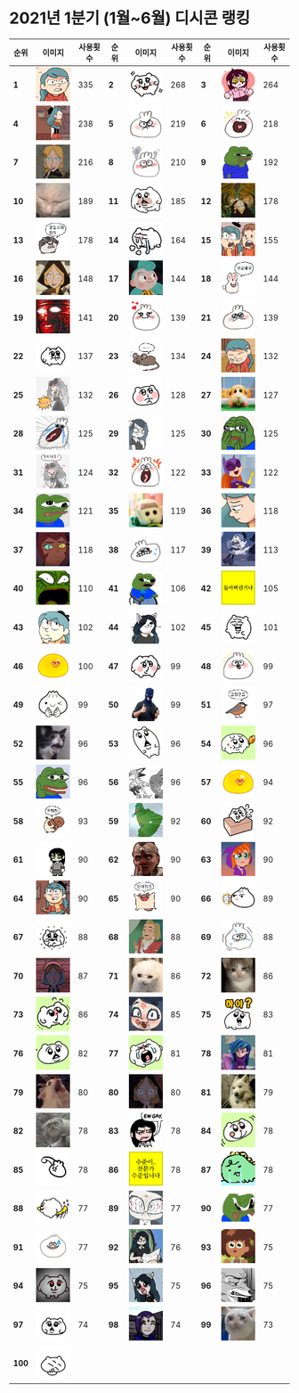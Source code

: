 
# 2021년 1분기 (1월~6월) 디시콘 랭킹

|순위|이미지|사용횟수|순위|이미지|사용횟수|순위|이미지|사용횟수|
|-|-|-|-|-|-|-|-|-|
|**1**|![1](1.png)|335|**2**|![2](2.png)|268|**3**|![3](3.gif)|264|
|**4**|![4](4.gif)|238|**5**|![5](5.png)|219|**6**|![6](6.png)|218|
|**7**|![7](7.gif)|216|**8**|![8](8.png)|210|**9**|![9](9.png)|192|
|**10**|![10](10.png)|189|**11**|![11](11.png)|185|**12**|![12](12.gif)|178|
|**13**|![13](13.png)|178|**14**|![14](14.png)|164|**15**|![15](15.png)|155|
|**16**|![16](16.gif)|148|**17**|![17](17.gif)|144|**18**|![18](18.png)|144|
|**19**|![19](19.png)|141|**20**|![20](20.png)|139|**21**|![21](21.png)|139|
|**22**|![22](22.png)|137|**23**|![23](23.png)|134|**24**|![24](24.gif)|132|
|**25**|![25](25.png)|132|**26**|![26](26.png)|128|**27**|![27](27.gif)|127|
|**28**|![28](28.png)|125|**29**|![29](29.gif)|125|**30**|![30](30.png)|125|
|**31**|![31](31.png)|124|**32**|![32](32.png)|122|**33**|![33](33.png)|122|
|**34**|![34](34.png)|121|**35**|![35](35.gif)|119|**36**|![36](36.gif)|118|
|**37**|![37](37.gif)|118|**38**|![38](38.png)|117|**39**|![39](39.gif)|113|
|**40**|![40](40.png)|110|**41**|![41](41.png)|106|**42**|![42](42.png)|105|
|**43**|![43](43.png)|102|**44**|![44](44.gif)|102|**45**|![45](45.png)|101|
|**46**|![46](46.gif)|100|**47**|![47](47.png)|99|**48**|![48](48.png)|99|
|**49**|![49](49.png)|99|**50**|![50](50.png)|99|**51**|![51](51.png)|97|
|**52**|![52](52.gif)|96|**53**|![53](53.png)|96|**54**|![54](54.png)|96|
|**55**|![55](55.png)|96|**56**|![56](56.png)|96|**57**|![57](57.gif)|94|
|**58**|![58](58.png)|93|**59**|![59](59.png)|92|**60**|![60](60.png)|92|
|**61**|![61](61.gif)|90|**62**|![62](62.png)|90|**63**|![63](63.gif)|90|
|**64**|![64](64.png)|90|**65**|![65](65.png)|90|**66**|![66](66.png)|89|
|**67**|![67](67.png)|88|**68**|![68](68.gif)|88|**69**|![69](69.png)|88|
|**70**|![70](70.gif)|87|**71**|![71](71.png)|86|**72**|![72](72.gif)|86|
|**73**|![73](73.png)|86|**74**|![74](74.png)|85|**75**|![75](75.png)|83|
|**76**|![76](76.png)|82|**77**|![77](77.png)|81|**78**|![78](78.gif)|81|
|**79**|![79](79.png)|80|**80**|![80](80.gif)|80|**81**|![81](81.png)|79|
|**82**|![82](82.gif)|78|**83**|![83](83.png)|78|**84**|![84](84.png)|78|
|**85**|![85](85.gif)|78|**86**|![86](86.png)|78|**87**|![87](87.png)|78|
|**88**|![88](88.png)|77|**89**|![89](89.gif)|77|**90**|![90](90.png)|77|
|**91**|![91](91.png)|77|**92**|![92](92.png)|76|**93**|![93](93.gif)|75|
|**94**|![94](94.png)|75|**95**|![95](95.png)|75|**96**|![96](96.png)|75|
|**97**|![97](97.png)|74|**98**|![98](98.png)|74|**99**|![99](99.gif)|73|
|**100**|![100](100.png)|||||||
